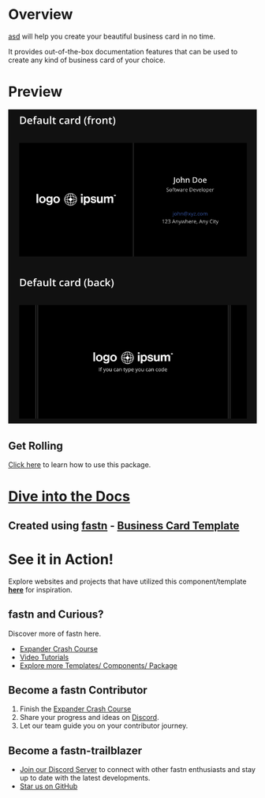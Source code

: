 # Overview

[asd](https://amitu.github.io/asd) will help you create your beautiful business card in no time.

It provides out-of-the-box documentation features that can be used to create any
kind of business card of your choice.

# Preview

![Business Card](.github/assets/business-card-dark.png)

## Get Rolling

[Click here](https://amitu.github.io/asd) to learn how to use this package.

# [Dive into the Docs](https://fastn-community.github.io/business-card/)

## Created using [fastn](https://fastn.com/) - [Business Card Template](https://github.com/fastn-community/business-card-template)

# See it in Action!

Explore websites and projects that have utilized this component/template 
**[here](https://fastn-community.github.io/business-card/)** for
inspiration.

## fastn and Curious?

Discover more of fastn here.

- [Expander Crash Course](https://fastn.com/expander/)
- [Video Tutorials](https://fastn.com/expander/hello-world/-/build/)
- [Explore more Templates/ Components/ Package](https://fastn.com/featured/)

## Become a fastn Contributor

1.  Finish the [Expander Crash Course](https://fastn.com/expander/)
2.  Share your progress and ideas on [Discord](https://discord.gg/bucrdvptYd).
3.  Let our team guide you on your contributor journey.

## Become a fastn-trailblazer

- [Join our Discord Server](https://discord.gg/bucrdvptYd) to connect with other fastn enthusiasts and stay up to date with the latest developments.
- [Star us on GitHub](https://github.com/fastn-stack/fastn/)
